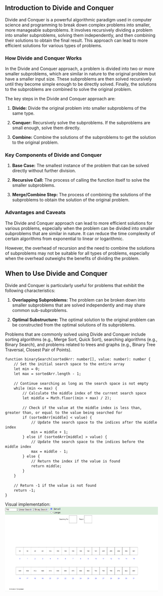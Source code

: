 ## Introduction to Divide and Conquer

Divide and Conquer is a powerful algorithmic paradigm used in computer science and programming to break down complex problems into smaller, more manageable subproblems. It involves recursively dividing a problem into smaller subproblems, solving them independently, and then combining their solutions to obtain the final result. This approach can lead to more efficient solutions for various types of problems.

### How Divide and Conquer Works

In the Divide and Conquer approach, a problem is divided into two or more smaller subproblems, which are similar in nature to the original problem but have a smaller input size. These subproblems are then solved recursively until they become simple enough to be directly solved. Finally, the solutions to the subproblems are combined to solve the original problem.

The key steps in the Divide and Conquer approach are:

1. **Divide:** Divide the original problem into smaller subproblems of the same type.

2. **Conquer:** Recursively solve the subproblems. If the subproblems are small enough, solve them directly.

3. **Combine:** Combine the solutions of the subproblems to get the solution to the original problem.

### Key Components of Divide and Conquer

1. **Base Case:** The smallest instance of the problem that can be solved directly without further division.

2. **Recursive Call:** The process of calling the function itself to solve the smaller subproblems.

3. **Merge/Combine Step:** The process of combining the solutions of the subproblems to obtain the solution of the original problem.

### Advantages and Caveats

The Divide and Conquer approach can lead to more efficient solutions for various problems, especially when the problem can be divided into smaller subproblems that are similar in nature. It can reduce the time complexity of certain algorithms from exponential to linear or logarithmic.

However, the overhead of recursion and the need to combine the solutions of subproblems may not be suitable for all types of problems, especially when the overhead outweighs the benefits of dividing the problem.

## When to Use Divide and Conquer

Divide and Conquer is particularly useful for problems that exhibit the following characteristics:

1. **Overlapping Subproblems:** The problem can be broken down into smaller subproblems that are solved independently and may share common sub-subproblems.

2. **Optimal Substructure:** The optimal solution to the original problem can be constructed from the optimal solutions of its subproblems.

Problems that are commonly solved using Divide and Conquer include sorting algorithms (e.g., Merge Sort, Quick Sort), searching algorithms (e.g., Binary Search), and problems related to trees and graphs (e.g., Binary Tree Traversal, Closest Pair of Points).

```
function binarySearch(sortedArr: number[], value: number): number {
    // Set the initial search space to the entire array
    let min = 0;
    let max = sortedArr.length - 1;

    // Continue searching as long as the search space is not empty
    while (min <= max) {
        // Calculate the middle index of the current search space
        let middle = Math.floor((min + max) / 2);

        // Check if the value at the middle index is less than, greater than, or equal to the value being searched for
        if (sortedArr[middle] < value) {
            // Update the search space to the indices after the middle index
            min = middle + 1;
        } else if (sortedArr[middle] > value) {
            // Update the search space to the indices before the middle index
            max = middle - 1;
        } else {
            // Return the index if the value is found
            return middle;
        }
    }

    // Return -1 if the value is not found
    return -1;
}
```

Visual implementation:
![BinarySearch](../../sources/gifs/divideandconquer.gif)